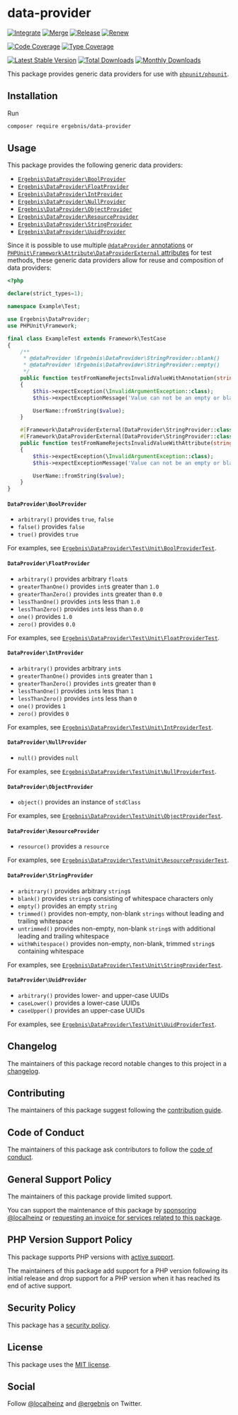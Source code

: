 # data-provider

[![Integrate](https://github.com/ergebnis/data-provider/workflows/Integrate/badge.svg)](https://github.com/ergebnis/data-provider/actions)
[![Merge](https://github.com/ergebnis/data-provider/workflows/Merge/badge.svg)](https://github.com/ergebnis/data-provider/actions)
[![Release](https://github.com/ergebnis/data-provider/workflows/Release/badge.svg)](https://github.com/ergebnis/data-provider/actions)
[![Renew](https://github.com/ergebnis/data-provider/workflows/Renew/badge.svg)](https://github.com/ergebnis/data-provider/actions)

[![Code Coverage](https://codecov.io/gh/ergebnis/data-provider/branch/main/graph/badge.svg)](https://codecov.io/gh/ergebnis/data-provider)
[![Type Coverage](https://shepherd.dev/github/ergebnis/data-provider/coverage.svg)](https://shepherd.dev/github/ergebnis/data-provider)

[![Latest Stable Version](https://poser.pugx.org/ergebnis/data-provider/v/stable)](https://packagist.org/packages/ergebnis/data-provider)
[![Total Downloads](https://poser.pugx.org/ergebnis/data-provider/downloads)](https://packagist.org/packages/ergebnis/data-provider)
[![Monthly Downloads](http://poser.pugx.org/ergebnis/data-provider/d/monthly)](https://packagist.org/packages/ergebnis/data-provider)

This package provides generic data providers for use with [`phpunit/phpunit`](https://github.com/sebastianbergmann/phpunit).

## Installation

Run

```sh
composer require ergebnis/data-provider
```

## Usage

This package provides the following generic data providers:

- [`Ergebnis\DataProvider\BoolProvider`](https://github.com/ergebnis/data-provider#dataproviderboolprovider)
- [`Ergebnis\DataProvider\FloatProvider`](https://github.com/ergebnis/data-provider#dataproviderfloatprovider)
- [`Ergebnis\DataProvider\IntProvider`](https://github.com/ergebnis/data-provider#dataproviderintprovider)
- [`Ergebnis\DataProvider\NullProvider`](https://github.com/ergebnis/data-provider#dataprovidernullprovider)
- [`Ergebnis\DataProvider\ObjectProvider`](https://github.com/ergebnis/data-provider#dataproviderobjectprovider)
- [`Ergebnis\DataProvider\ResourceProvider`](https://github.com/ergebnis/data-provider#dataproviderresourceprovider)
- [`Ergebnis\DataProvider\StringProvider`](https://github.com/ergebnis/data-provider#dataproviderstringprovider)
- [`Ergebnis\DataProvider\UuidProvider`](https://github.com/ergebnis/data-provider#dataprovideruuidprovider)

Since it is possible to use multiple [`@dataProvider` annotations](https://docs.phpunit.de/en/10.4/annotations.html#dataprovider) or [`PHPUnit\Framework\Attribute\DataProviderExternal` attributes](https://docs.phpunit.de/en/10.4/attributes.html#dataproviderexternal) for test methods, these generic data providers allow for reuse and composition of data providers:

```php
<?php

declare(strict_types=1);

namespace Example\Test;

use Ergebnis\DataProvider;
use PHPUnit\Framework;

final class ExampleTest extends Framework\TestCase
{
    /**
     * @dataProvider \Ergebnis\DataProvider\StringProvider::blank()
     * @dataProvider \Ergebnis\DataProvider\StringProvider::empty()
     */
    public function testFromNameRejectsInvalidValueWithAnnotation(string $value): void
    {
        $this->expectException(\InvalidArgumentException::class);
        $this->expectExceptionMessage('Value can not be an empty or blank string.');

        UserName::fromString($value);
    }

    #[Framework\DataProviderExternal(DataProvider\StringProvider::class, 'blank')]
    #[Framework\DataProviderExternal(DataProvider\StringProvider::class, 'empty')]
    public function testFromNameRejectsInvalidValueWithAttribute(string $value): void
    {
        $this->expectException(\InvalidArgumentException::class);
        $this->expectExceptionMessage('Value can not be an empty or blank string.');

        UserName::fromString($value);
    }
}
```

#### `DataProvider\BoolProvider`

- `arbitrary()` provides `true`, `false`
- `false()` provides `false`
- `true()` provides `true`

For examples, see [`Ergebnis\DataProvider\Test\Unit\BoolProviderTest`](test/Unit/BoolProviderTest.php).

#### `DataProvider\FloatProvider`

- `arbitrary()` provides arbitrary `float`s
- `greaterThanOne()` provides `int`s greater than `1.0`
- `greaterThanZero()` provides `int`s greater than `0.0`
- `lessThanOne()` provides `int`s less than `1.0`
- `lessThanZero()` provides `int`s less than `0.0`
- `one()` provides `1.0`
- `zero()` provides `0.0`

For examples, see [`Ergebnis\DataProvider\Test\Unit\FloatProviderTest`](test/Unit/FloatProviderTest.php).

#### `DataProvider\IntProvider`

- `arbitrary()` provides arbitrary `int`s
- `greaterThanOne()` provides `int`s greater than `1`
- `greaterThanZero()` provides `int`s greater than `0`
- `lessThanOne()` provides `int`s less than `1`
- `lessThanZero()` provides `int`s less than `0`
- `one()` provides `1`
- `zero()` provides `0`

For examples, see [`Ergebnis\DataProvider\Test\Unit\IntProviderTest`](test/Unit/IntProviderTest.php).

#### `DataProvider\NullProvider`

- `null()` provides `null`

For examples, see [`Ergebnis\DataProvider\Test\Unit\NullProviderTest`](test/Unit/NullProviderTest.php).

#### `DataProvider\ObjectProvider`

- `object()` provides an instance of `stdClass`

For examples, see [`Ergebnis\DataProvider\Test\Unit\ObjectProviderTest`](test/Unit/ObjectProviderTest.php).

#### `DataProvider\ResourceProvider`

- `resource()` provides a `resource`

For examples, see [`Ergebnis\DataProvider\Test\Unit\ResourceProviderTest`](test/Unit/ResourceProviderTest.php).

#### `DataProvider\StringProvider`

- `arbitrary()` provides arbitrary `string`s
- `blank()` provides `string`s consisting of whitespace characters only
- `empty()` provides an empty `string`
- `trimmed()` provides non-empty, non-blank `strings` without leading and trailing whitespace
- `untrimmed()` provides non-empty, non-blank `string`s with additional leading and trailing whitespace
- `withWhitespace()` provides non-empty, non-blank, trimmed `string`s containing whitespace

For examples, see [`Ergebnis\DataProvider\Test\Unit\StringProviderTest`](test/Unit/StringProviderTest.php).

#### `DataProvider\UuidProvider`

- `arbitrary()` provides lower- and upper-case UUIDs
- `caseLower()` provides a lower-case UUIDs
- `caseUpper()` provides an upper-case UUIDs

For examples, see [`Ergebnis\DataProvider\Test\Unit\UuidProviderTest`](test/Unit/UuidProviderTest.php).

## Changelog

The maintainers of this package record notable changes to this project in a [changelog](CHANGELOG.md).

## Contributing

The maintainers of this package suggest following the [contribution guide](.github/CONTRIBUTING.md).

## Code of Conduct

The maintainers of this package ask contributors to follow the [code of conduct](https://github.com/ergebnis/.github/blob/main/CODE_OF_CONDUCT.md).

## General Support Policy

The maintainers of this package provide limited support.

You can support the maintenance of this package by [sponsoring @localheinz](https://github.com/sponsors/localheinz) or [requesting an invoice for services related to this package](mailto:am@localheinz.com?subject=ergebnis/data-provider:%20Requesting%20invoice%20for%20services).

## PHP Version Support Policy

This package supports PHP versions with [active support](https://www.php.net/supported-versions.php).

The maintainers of this package add support for a PHP version following its initial release and drop support for a PHP version when it has reached its end of active support.

## Security Policy

This package has a [security policy](.github/SECURITY.md).

## License

This package uses the [MIT license](LICENSE.md).

## Social

Follow [@localheinz](https://twitter.com/intent/follow?screen_name=localheinz) and [@ergebnis](https://twitter.com/intent/follow?screen_name=ergebnis) on Twitter.
